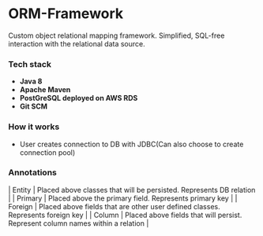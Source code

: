 # ORM-Framework
Custom object relational mapping framework. Simplified, SQL-free interaction with the relational data source.


### Tech stack
* __Java 8__
* __Apache Maven__
* __PostGreSQL deployed on AWS RDS__
* __Git SCM__

### How it works
* User creates connection to DB with JDBC(Can also choose to create connection pool)

### Annotations
| Entity  | Placed above classes that will be persisted. Represents DB relation |
| Primary | Placed above the primary field. Represents primary key |
| Foreign | Placed above fields that are other user defined classes. Represents foreign key |
| Column  | Placed above fields that will persist. Represent column names within a relation |



